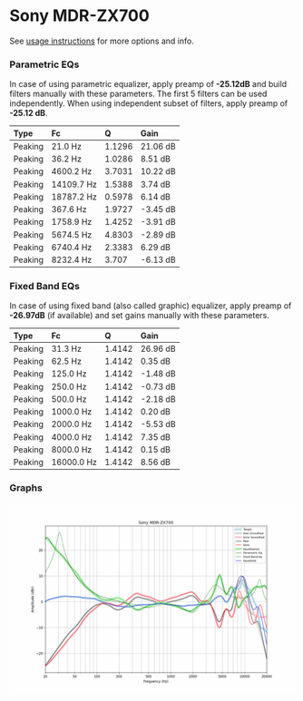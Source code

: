 # Sony MDR-ZX700
See [usage instructions](https://github.com/jaakkopasanen/AutoEq#usage) for more options and info.

### Parametric EQs
In case of using parametric equalizer, apply preamp of **-25.12dB** and build filters manually
with these parameters. The first 5 filters can be used independently.
When using independent subset of filters, apply preamp of **-25.12 dB**.

| Type    | Fc         |      Q | Gain     |
|:--------|:-----------|:-------|:---------|
| Peaking | 21.0 Hz    | 1.1296 | 21.06 dB |
| Peaking | 36.2 Hz    | 1.0286 | 8.51 dB  |
| Peaking | 4600.2 Hz  | 3.7031 | 10.22 dB |
| Peaking | 14109.7 Hz | 1.5388 | 3.74 dB  |
| Peaking | 18787.2 Hz | 0.5978 | 6.14 dB  |
| Peaking | 367.6 Hz   | 1.9727 | -3.45 dB |
| Peaking | 1758.9 Hz  | 1.4252 | -3.91 dB |
| Peaking | 5674.5 Hz  | 4.8303 | -2.89 dB |
| Peaking | 6740.4 Hz  | 2.3383 | 6.29 dB  |
| Peaking | 8232.4 Hz  | 3.707  | -6.13 dB |

### Fixed Band EQs
In case of using fixed band (also called graphic) equalizer, apply preamp of **-26.97dB**
(if available) and set gains manually with these parameters.

| Type    | Fc         |      Q | Gain     |
|:--------|:-----------|:-------|:---------|
| Peaking | 31.3 Hz    | 1.4142 | 26.96 dB |
| Peaking | 62.5 Hz    | 1.4142 | 0.35 dB  |
| Peaking | 125.0 Hz   | 1.4142 | -1.48 dB |
| Peaking | 250.0 Hz   | 1.4142 | -0.73 dB |
| Peaking | 500.0 Hz   | 1.4142 | -2.18 dB |
| Peaking | 1000.0 Hz  | 1.4142 | 0.20 dB  |
| Peaking | 2000.0 Hz  | 1.4142 | -5.53 dB |
| Peaking | 4000.0 Hz  | 1.4142 | 7.35 dB  |
| Peaking | 8000.0 Hz  | 1.4142 | 0.15 dB  |
| Peaking | 16000.0 Hz | 1.4142 | 8.56 dB  |

### Graphs
![](./Sony%20MDR-ZX700.png)